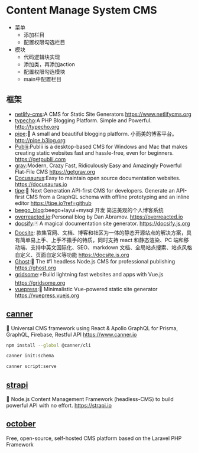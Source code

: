 # Content Manage System CMS

* 菜单
  - 添加栏目
  - 配置权限勾选栏目
* 模块
  - 代码逻辑块实现
  - 添加类，再添加action
  - 配置权限勾选模块
  - main中配置栏目

## 框架

* [netlify-cms](https://github.com/netlify/netlify-cms):A CMS for Static Site Generators <https://www.netlifycms.org>
* [typecho](https://github.com/typecho/typecho):A PHP Blogging Platform. Simple and Powerful. <http://typecho.org>
* [pipe](https://github.com/b3log/pipe):🎷 A small and beautiful blogging platform. 小而美的博客平台。 <http://pipe.b3log.org>
* [Publii](https://github.com/GetPublii/Publii):Publii is a desktop-based CMS for Windows and Mac that makes creating static websites fast and hassle-free, even for beginners. <https://getpublii.com>
* [grav](https://github.com/getgrav/grav):Modern, Crazy Fast, Ridiculously Easy and Amazingly Powerful Flat-File CMS <https://getgrav.org>
* [Docusaurus](https://github.com/facebook/Docusaurus):Easy to maintain open source documentation websites. <https://docusaurus.io>
* [tipe](https://github.com/tipeio/tipe):🎉 Next Generation API-first CMS for developers. Generate an API-first CMS from a GraphQL schema with offline prototyping and an inline editor <https://tipe.io?ref=github>
* [beego_blog](https://github.com/Echosong/beego_blog):beego+layui+mysql 开发 简洁美观的个人博客系统
* [overreacted.io](https://github.com/gaearon/overreacted.io):Personal blog by Dan Abramov. <https://overreacted.io>
* [docsify](https://github.com/docsifyjs/docsify):🃏 A magical documentation site generator. <https://docsify.js.org>
* [Docsite](https://github.com/txd-team/docsite): 款集官网、文档、博客和社区为一体的静态开源站点的解决方案，具有简单易上手、上手不撒手的特质，同时支持 react 和静态渲染、PC 端和移动端、支持中英文国际化、SEO、markdown 文档、全局站点搜索、站点风格自定义、页面自定义等功能 <https://docsite.js.org>
* [Ghost](https://github.com/TryGhost/Ghost):👻 The #1 headless Node.js CMS for professional publishing <https://ghost.org>
* [gridsome](https://github.com/gridsome/gridsome):⚡️Build lightning fast websites and apps with Vue.js <https://gridsome.org>
* [vuepress](https://github.com/vuejs/vuepress):📝 Minimalistic Vue-powered static site generator <https://vuepress.vuejs.org>

## [canner](https://github.com/Canner/canner)

📡 Universal CMS framework using React & Apollo GraphQL for Prisma, GraphQL, Firebase, Restful API <https://www.canner.io>

```sh
npm install --global @canner/cli

canner init:schema

canner script:serve
```

## [strapi](https://github.com/strapi/strapi)

🚀 Node.js Content Management Framework (headless-CMS) to build powerful API with no effort. <https://strapi.io>

## [october](https://github.com/octobercms/october)

Free, open-source, self-hosted CMS platform based on the Laravel PHP Framework
